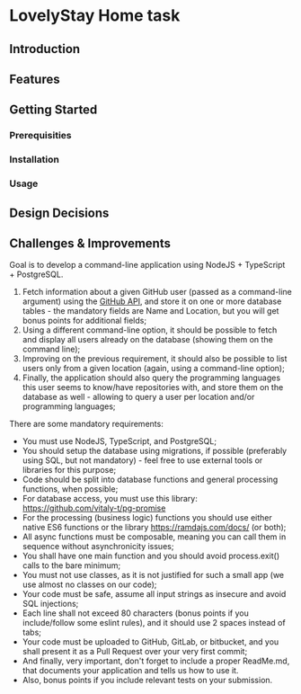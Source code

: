 # LovelyStay Home task

## Introduction

## Features

## Getting Started

### Prerequisities
### Installation
### Usage

## Design Decisions

## Challenges & Improvements

Goal is to develop a command-line application using NodeJS + TypeScript + PostgreSQL.

1. Fetch information about a given GitHub user (passed as a command-line argument) using the [GitHub API](https://docs.github.com/en/rest), and store it on one or more database tables - the mandatory fields are Name and Location, but you will get bonus points for additional fields;
2. Using a different command-line option, it should be possible to fetch and display all users already on the database (showing them on the command line);
3. Improving on the previous requirement, it should also be possible to list users only from a given location (again, using a command-line option);
4. Finally, the application should also query the programming languages this user seems to know/have repositories with, and store them on the database as well - allowing to query a user per location and/or programming languages;

There are some mandatory requirements:
- You must use NodeJS, TypeScript, and PostgreSQL;
- You should setup the database using migrations, if possible (preferably using SQL, but not mandatory) - feel free to use external tools or libraries for this purpose;
- Code should be split into database functions and general processing functions, when possible;
- For database access, you must use this library: https://github.com/vitaly-t/pg-promise
- For the processing (business logic) functions you should use either native ES6 functions or the library https://ramdajs.com/docs/ (or both);
- All async functions must be composable, meaning you can call them in sequence without asynchronicity issues;
- You shall have one main function and you should avoid process.exit() calls to the bare minimum;
- You must not use classes, as it is not justified for such a small app (we use almost no classes on our code);
- Your code must be safe, assume all input strings as insecure and avoid SQL injections;
- Each line shall not exceed 80 characters (bonus points if you include/follow some eslint rules), and it should use 2 spaces instead of tabs;
- Your code must be uploaded to GitHub, GitLab, or bitbucket, and you shall present it as a Pull Request over your very first commit;
- And finally, very important, don't forget to include a proper ReadMe.md, that documents your application and tells us how to use it.
- Also, bonus points if you include relevant tests on your submission.
